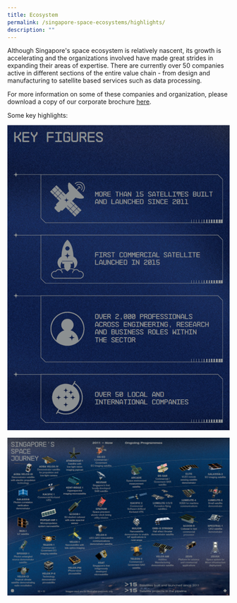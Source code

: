 ```yaml
---
title: Ecosystem
permalink: /singapore-space-ecosystems/highlights/
description: ""
---
```

Although Singapore's space ecosystem is relatively nascent, its growth is accelerating and the organizations involved have made great strides in expanding their areas of expertise. There are currently over 50 companies active in different sections of the entire value chain -  from design and manufacturing to satellite based services such as data processing.

For more information on some of these companies and organization, please download a copy of our corporate brochure [here](/about-us/brochure/).

Some key highlights:

![Ecosystem highlight 1](/images/Space%20Ecosystem%20Highlight%201.png)

![Ecosystem Highlight 2](/images/Space%20Ecosystem%20Highlight%202.png)